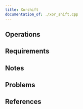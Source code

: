 ```yaml
---
title: Xorshift
documentation_of: ./xor_shift.cpp
---
```


## Operations

## Requirements

## Notes

## Problems

## References
